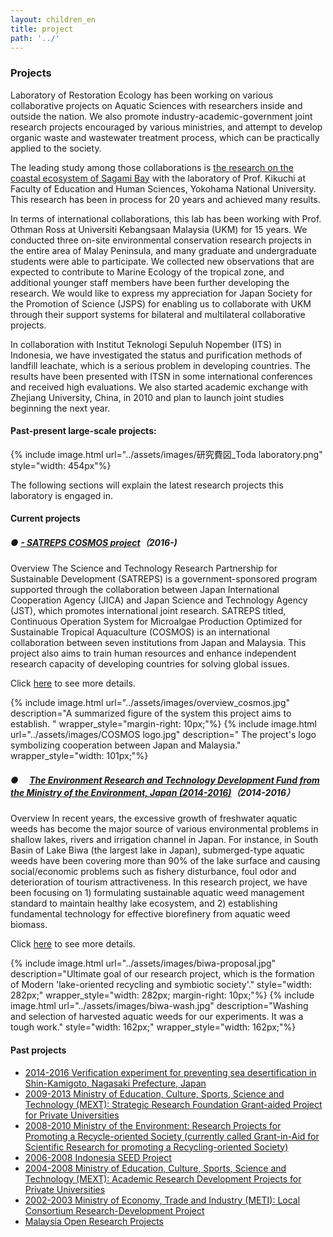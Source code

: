 ```yaml
---
layout: children_en
title: project
path: '../'
---
```


### Projects

Laboratory of Restoration Ecology has been working on various collaborative projects on Aquatic Sciences with researchers inside and outside the nation. We also promote industry-academic-government joint research projects encouraged by various ministries, and attempt to develop organic waste and wastewater treatment process, which can be practically applied to the society.

The leading study among those collaborations is [the research on the coastal ecosystem of Sagami Bay](./studies/study-ocean.html#manazuru) with the laboratory of Prof. Kikuchi at Faculty of Education and Human Sciences, Yokohama National University. This research has been in process for 20 years and achieved many results.

In terms of international collaborations, this lab has been working with Prof. Othman Ross at Universiti Kebangsaan Malaysia (UKM) for 15 years. We conducted three on-site environmental conservation research projects in the entire area of Malay Peninsula, and many graduate and undergraduate students were able to participate. We collected new observations that are expected to contribute to Marine Ecology of the tropical zone, and additional younger staff members have been further developing the research. We would like to express my appreciation for Japan Society for the Promotion of Science (JSPS) for enabling us to collaborate with UKM through their support systems for bilateral and multilateral collaborative projects.

In collaboration with Institut Teknologi Sepuluh Nopember (ITS) in Indonesia, we have investigated the status and purification methods of landfill leachate, which is a serious problem in developing countries. The results have been presented with ITSN in some international conferences and received high evaluations. We also started academic exchange with Zhejiang University, China, in 2010 and plan to launch joint studies beginning the next year.

#### Past-present large-scale projects:

{% include image.html url="../assets/images/研究費図_Toda laboratory.png" style="width: 454px"%}

The following sections will explain the latest research projects this laboratory is engaged in.

#### Current projects

##### ● [- SATREPS COSMOS project](http://cosmos-satreps.org/)（2016-)

Overview
The Science and Technology Research Partnership for Sustainable Development (SATREPS) is a government-sponsored program supported through the collaboration between Japan International Cooperation Agency (JICA) and Japan Science and Technology Agency (JST), which promotes international joint research. SATREPS titled, Continuous Operation System for Microalgae Production Optimized for Sustainable Tropical Aquaculture (COSMOS) is an international collaboration between seven institutions from Japan and Malaysia. This project also aims to train human resources and enhance independent research capacity of developing countries for solving global issues.

Click [here](http://cosmos-satreps.org/) to see more details.

<div class="multiple_figure_wrapper">
{% include image.html url="../assets/images/overview_cosmos.jpg" description="A summarized figure of the system this project aims to establish. " wrapper_style="margin-right: 10px;"%}
{% include image.html url="../assets/images/COSMOS logo.jpg" description=" The project's logo symbolizing cooperation between Japan and Malaysia." wrapper_style="width: 101px;"%}
</div>

##### ● 　[The Environment Research and Technology Development Fund from the Ministry of the Environment, Japan (2014-2016)](./project-biwa.html)（2014-2016）

Overview
In recent years, the excessive growth of freshwater aquatic weeds has become the major source of various environmental problems in shallow lakes, rivers and irrigation channel in Japan. For instance, in South Basin of Lake Biwa (the largest lake in Japan), submerged-type aquatic weeds have been covering more than 90% of the lake surface and causing social/economic problems such as fishery disturbance, foul odor and deterioration of tourism attractiveness. In this research project, we have been focusing on 1) formulating sustainable aquatic weed management standard to maintain healthy lake ecosystem, and 2) establishing fundamental technology for effective biorefinery from aquatic weed biomass.

Click [here](./project-biwa.html) to see more details.

<div class="multiple_figure_wrapper">
{% include image.html url="../assets/images/biwa-proposal.jpg" description="Ultimate goal of our research project, which is the formation of Modern 'lake-oriented recycling and symbiotic society'." style="width: 282px;" wrapper_style="width: 282px; margin-right: 10px;"%}
{% include image.html url="../assets/images/biwa-wash.jpg" description="Washing and selection of harvested aquatic weeds for our experiments. It was a tough work." style="width: 162px;" wrapper_style="width: 162px;"%}
</div>

#### Past projects
- [2014-2016 Verification experiment for preventing sea desertification in Shin-Kamigoto, Nagasaki Prefecture, Japan](./pastprojects.html#pp_2014-2016)
- [2009-2013 Ministry of Education, Culture, Sports, Science and Technology (MEXT): Strategic Research Foundation Grant-aided Project for Private Universities](./pastprojects.html#pp_2009-2013)
- [2008-2010 Ministry of the Environment: Research Projects for Promoting a Recycle-oriented Society (currently called Grant-in-Aid for Scientific Research for promoting a Recycling-oriented Society)](./pastprojects.html#pp_2008-2010)
- [2006-2008 Indonesia SEED Project](./pastprojects.html#pp_2006-2008)
- [2004-2008 Ministry of Education, Culture, Sports, Science and Technology (MEXT): Academic Research Development Projects for Private Universities](./pastprojects.html#pp_2004-2008)
- [2002-2003 Ministry of Economy, Trade and Industry (METI): Local Consortium Research-Development Project](./pastprojects.html#pp_2002-2003)
- [Malaysia Open Research Projects](./pastprojects.html#pp_Malaysia)
